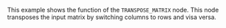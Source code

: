 This example shows the function of the `TRANSPOSE_MATRIX` node. This node transposes the input matrix by switching columns to rows and visa versa.